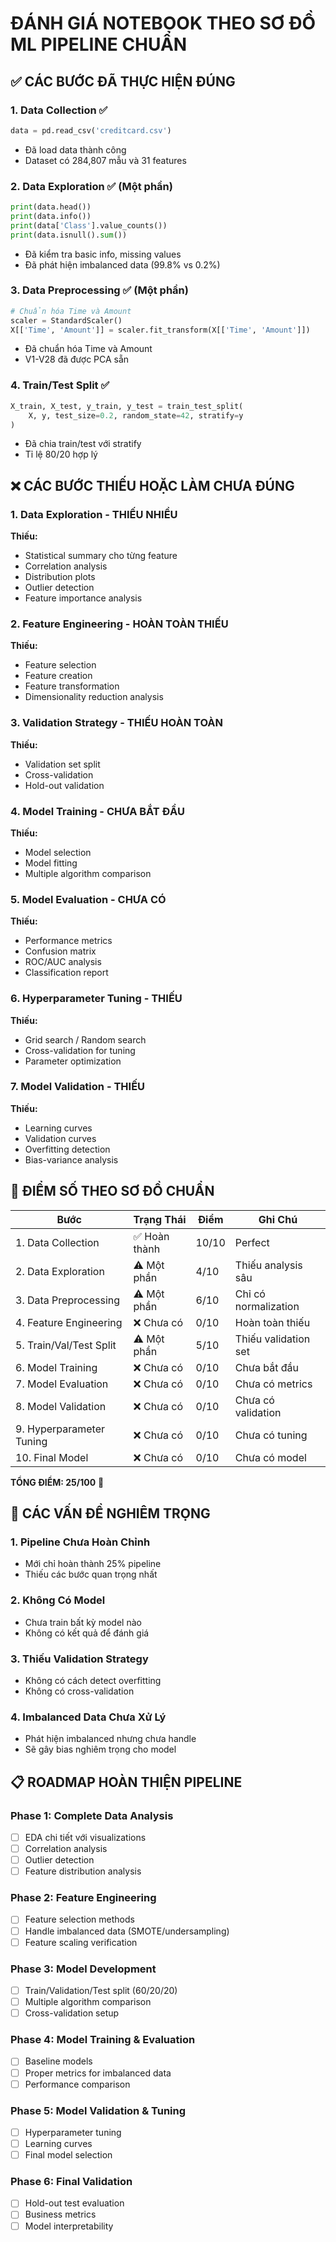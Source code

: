 # ĐÁNH GIÁ NOTEBOOK THEO SƠ ĐỒ ML PIPELINE CHUẨN

## ✅ CÁC BƯỚC ĐÃ THỰC HIỆN ĐÚNG

### 1. **Data Collection** ✅
```python
data = pd.read_csv('creditcard.csv')
```
- Đã load data thành công
- Dataset có 284,807 mẫu và 31 features

### 2. **Data Exploration** ✅ (Một phần)
```python
print(data.head())
print(data.info())
print(data['Class'].value_counts())
print(data.isnull().sum())
```
- Đã kiểm tra basic info, missing values
- Đã phát hiện imbalanced data (99.8% vs 0.2%)

### 3. **Data Preprocessing** ✅ (Một phần)
```python
# Chuẩn hóa Time và Amount
scaler = StandardScaler()
X[['Time', 'Amount']] = scaler.fit_transform(X[['Time', 'Amount']])
```
- Đã chuẩn hóa Time và Amount
- V1-V28 đã được PCA sẵn

### 4. **Train/Test Split** ✅
```python
X_train, X_test, y_train, y_test = train_test_split(
    X, y, test_size=0.2, random_state=42, stratify=y
)
```
- Đã chia train/test với stratify
- Tỉ lệ 80/20 hợp lý

## ❌ CÁC BƯỚC THIẾU HOẶC LÀM CHƯA ĐÚNG

### 1. **Data Exploration** - THIẾU NHIỀU
**Thiếu:**
- Statistical summary cho từng feature
- Correlation analysis  
- Distribution plots
- Outlier detection
- Feature importance analysis

### 2. **Feature Engineering** - HOÀN TOÀN THIẾU
**Thiếu:**
- Feature selection
- Feature creation  
- Feature transformation
- Dimensionality reduction analysis

### 3. **Validation Strategy** - THIẾU HOÀN TOÀN
**Thiếu:**
- Validation set split
- Cross-validation
- Hold-out validation

### 4. **Model Training** - CHƯA BẮT ĐẦU
**Thiếu:**
- Model selection
- Model fitting
- Multiple algorithm comparison

### 5. **Model Evaluation** - CHƯA CÓ
**Thiếu:**
- Performance metrics
- Confusion matrix
- ROC/AUC analysis
- Classification report

### 6. **Hyperparameter Tuning** - THIẾU
**Thiếu:**
- Grid search / Random search
- Cross-validation for tuning
- Parameter optimization

### 7. **Model Validation** - THIẾU
**Thiếu:**
- Learning curves
- Validation curves  
- Overfitting detection
- Bias-variance analysis

## 🎯 ĐIỂM SỐ THEO SƠ ĐỒ CHUẨN

| Bước | Trạng Thái | Điểm | Ghi Chú |
|------|------------|------|---------|
| 1. Data Collection | ✅ Hoàn thành | 10/10 | Perfect |
| 2. Data Exploration | ⚠️ Một phần | 4/10 | Thiếu analysis sâu |
| 3. Data Preprocessing | ⚠️ Một phần | 6/10 | Chỉ có normalization |
| 4. Feature Engineering | ❌ Chưa có | 0/10 | Hoàn toàn thiếu |
| 5. Train/Val/Test Split | ⚠️ Một phần | 5/10 | Thiếu validation set |
| 6. Model Training | ❌ Chưa có | 0/10 | Chưa bắt đầu |
| 7. Model Evaluation | ❌ Chưa có | 0/10 | Chưa có metrics |
| 8. Model Validation | ❌ Chưa có | 0/10 | Chưa có validation |
| 9. Hyperparameter Tuning | ❌ Chưa có | 0/10 | Chưa có tuning |
| 10. Final Model | ❌ Chưa có | 0/10 | Chưa có model |

**TỔNG ĐIỂM: 25/100** 🔴

## 🚨 CÁC VẤN ĐỀ NGHIÊM TRỌNG

### 1. **Pipeline Chưa Hoàn Chỉnh**
- Mới chỉ hoàn thành 25% pipeline
- Thiếu các bước quan trọng nhất

### 2. **Không Có Model**
- Chưa train bất kỳ model nào
- Không có kết quả để đánh giá

### 3. **Thiếu Validation Strategy**
- Không có cách detect overfitting
- Không có cross-validation

### 4. **Imbalanced Data Chưa Xử Lý**
- Phát hiện imbalanced nhưng chưa handle
- Sẽ gây bias nghiêm trọng cho model

## 📋 ROADMAP HOÀN THIỆN PIPELINE

### Phase 1: Complete Data Analysis
- [ ] EDA chi tiết với visualizations
- [ ] Correlation analysis
- [ ] Outlier detection
- [ ] Feature distribution analysis

### Phase 2: Feature Engineering
- [ ] Feature selection methods
- [ ] Handle imbalanced data (SMOTE/undersampling)
- [ ] Feature scaling verification

### Phase 3: Model Development
- [ ] Train/Validation/Test split (60/20/20)
- [ ] Multiple algorithm comparison
- [ ] Cross-validation setup

### Phase 4: Model Training & Evaluation
- [ ] Baseline models
- [ ] Proper metrics for imbalanced data
- [ ] Performance comparison

### Phase 5: Model Validation & Tuning
- [ ] Hyperparameter tuning
- [ ] Learning curves
- [ ] Final model selection

### Phase 6: Final Validation
- [ ] Hold-out test evaluation
- [ ] Business metrics
- [ ] Model interpretability
